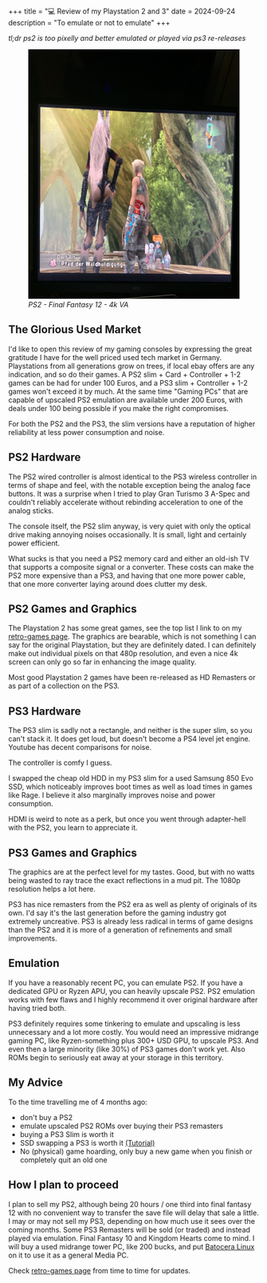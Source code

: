 +++
title = "💻 Review of my Playstation 2 and 3"
date = 2024-09-24
description = "To emulate or not to emulate"
+++

*tl;dr ps2 is too pixelly and better emulated or played via ps3 re-releases*

<figure>
<img src="./ff12.jpg" height="500vw">
<figcaption><i>
PS2 - Final Fantasy 12 - 4k VA
</i></figcaption>
</figure>

## The Glorious Used Market

I'd like to open this review of my gaming consoles by expressing the great gratitude I have for the well priced used tech market in Germany.
Playstations from all generations grow on trees, if local ebay offers are any indication, and so do their games.
A PS2 slim + Card + Controller + 1-2 games can be had for under 100 Euros, and a PS3 slim + Controller + 1-2 games won't exceed it by much.
At the same time "Gaming PCs" that are capable of upscaled PS2 emulation are available under 200 Euros, with deals under 100 being possible if you make the right compromises.

For both the PS2 and the PS3, the slim versions have a reputation of higher reliability at less power consumption and noise.

## PS2 Hardware

The PS2 wired controller is almost identical to the PS3 wireless controller in terms of shape and feel, with the notable exception being the analog face buttons.
It was a surprise when I tried to play Gran Turismo 3 A-Spec and couldn't reliably accelerate without rebinding acceleration to one of the analog sticks.

The console itself, the PS2 slim anyway, is very quiet with only the optical drive making annoying noises occasionally.
It is small, light and certainly power efficient.

What sucks is that you need a PS2 memory card and either an old-ish TV that supports a composite signal or a converter.
These costs can make the PS2 more expensive than a PS3, and having that one more power cable, that one more converter laying around does clutter my desk.

## PS2 Games and Graphics

The Playstation 2 has some great games, see the top list I link to on my [retro-games page](https://port19.xyz/retro-games/).
The graphics are bearable, which is not something I can say for the original Playstation, but they are definitely dated.
I can definitely make out individual pixels on that 480p resolution, and even a nice 4k screen can only go so far in enhancing the image quality.

Most good Playstation 2 games have been re-released as HD Remasters or as part of a collection on the PS3.

## PS3 Hardware

The PS3 slim is sadly not a rectangle, and neither is the super slim, so you can't stack it.
It does get loud, but doesn't become a PS4 level jet engine.
Youtube has decent comparisons for noise.

The controller is comfy I guess.

I swapped the cheap old HDD in my PS3 slim for a used Samsung 850 Evo SSD, which noticeably improves boot times as well as load times in games like Rage.
I believe it also marginally improves noise and power consumption.

HDMI is weird to note as a perk, but once you went through adapter-hell with the PS2, you learn to appreciate it.

## PS3 Games and Graphics

The graphics are at the perfect level for my tastes.
Good, but with no watts being wasted to ray trace the exact reflections in a mud pit.
The 1080p resolution helps a lot here.

PS3 has nice remasters from the PS2 era as well as plenty of originals of its own.
I'd say it's the last generation before the gaming industry got extremely uncreative.
PS3 is already less radical in terms of game designs than the PS2 and it is more of a generation of refinements and small improvements.

## Emulation

If you have a reasonably recent PC, you can emulate PS2.
If you have a dedicated GPU or Ryzen APU, you can heavily upscale PS2.
PS2 emulation works with few flaws and I highly recommend it over original hardware after having tried both.

PS3 definitely requires some tinkering to emulate and upscaling is less unnecessary and a lot more costly.
You would need an impressive midrange gaming PC, like Ryzen-something plus 300+ USD GPU, to upscale PS3.
And even then a large minority (like 30%) of PS3 games don't work yet.
Also ROMs begin to seriously eat away at your storage in this territory.

## My Advice

To the time travelling me of 4 months ago:
- don't buy a PS2
- emulate upscaled PS2 ROMs over buying their PS3 remasters
- buying a PS3 Slim is worth it
- SSD swapping a PS3 is worth it [(Tutorial)](https://www.youtube.com/watch?v=DnGOftkdAM0)
- No (physical) game hoarding, only buy a new game when you finish or completely quit an old one

## How I plan to proceed

I plan to sell my PS2, although being 20 hours / one third into final fantasy 12 with no convenient way to transfer the save file will delay that sale a little.
I may or may not sell my PS3, depending on how much use it sees over the coming months.
Some PS3 Remasters will be sold (or traded) and instead played via emulation. Final Fantasy 10 and Kingdom Hearts come to mind.
I will buy a used midrange tower PC, like 200 bucks, and put [Batocera Linux](https://batocera.org/) on it to use it as a general Media PC.

Check [retro-games page](https://port19.xyz/retro-games/) from time to time for updates.
